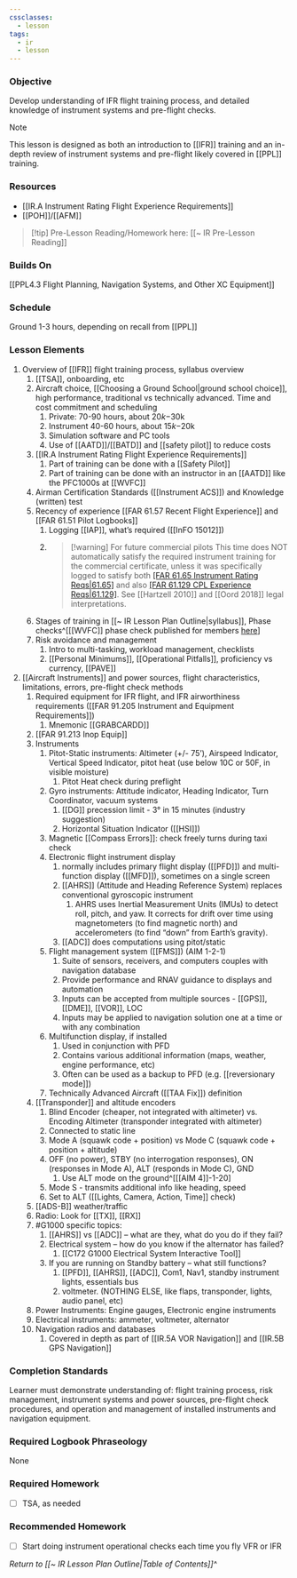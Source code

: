 ```yaml
---
cssclasses:
  - lesson
tags:
  - ir
  - lesson
---
```

### Objective
Develop understanding of IFR flight training process, and detailed knowledge of instrument systems and pre-flight checks.

> [!note]
> This lesson is designed as both an introduction to [[IFR]] training and an in-depth review of instrument systems and pre-flight likely covered in [[PPL]] training.

### Resources
- [[IR.A Instrument Rating Flight Experience Requirements]]
- [[POH]]/[[AFM]] 

> [!tip] Pre-Lesson Reading/Homework here: [[~ IR Pre-Lesson Reading]]

### Builds On
[[PPL4.3 Flight Planning, Navigation Systems, and Other XC Equipment]]

### Schedule
Ground 1-3 hours, depending on recall from [[PPL]]

### Lesson Elements
1. Overview of [[IFR]] flight training process, syllabus overview
	1. [[TSA]], onboarding, etc
	2. Aircraft choice, [[Choosing a Ground School|ground school choice]], high performance, traditional vs technically advanced. Time and cost commitment and scheduling 
		1. Private: 70-90 hours, about $20k-$30k
		2. Instrument 40-60 hours, about $15k-$20k
		3. Simulation software and PC tools
		4. Use of [[AATD]]/[[BATD]] and [[safety pilot]] to reduce costs
	3. [[IR.A Instrument Rating Flight Experience Requirements]]
		1. Part of training can be done with a [[Safety Pilot]]
		2. Part of training can be done with an instructor in an [[AATD]] like the PFC1000s at [[WVFC]]
	4. Airman Certification Standards ([[Instrument ACS]]) and Knowledge (written) test
	5. Recency of experience [[FAR 61.57 Recent Flight Experience]] and [[FAR 61.51 Pilot Logbooks]]
		1. Logging [[IAP]], what’s required  ([[InFO 15012]])
		2. > [!warning] For future commercial pilots
		   > This time does NOT automatically satisfy the required instrument training for the commercial certificate, unless it was specifically logged to satisfy both [[FAR 61.65 Instrument Rating Reqs|61.65]](d) and also [[FAR 61.129 CPL Experience Reqs|61.129]](a). See [[Hartzell 2010]] and [[Oord 2018]] legal interpretations.
	6. Stages of training in [[~ IR Lesson Plan Outline|syllabus]], Phase checks^[[[WVFC]] phase check published for members [here](https://drive.google.com/drive/folders/1SWFJ0ebOeBLi8jAhSQdilPilrJiuOWzb)]
	7. Risk avoidance and management 
		1. Intro to multi-tasking, workload management, checklists 
		2. [[Personal Minimums]], [[Operational Pitfalls]], proficiency vs currency, [[PAVE]]
2. [[Aircraft Instruments]] and power sources, flight characteristics, limitations, errors, pre-flight check methods 
	1. Required equipment for IFR flight, and IFR airworthiness requirements ([[FAR 91.205 Instrument and Equipment Requirements]])
		1. Mnemonic [[GRABCARDD]]
	2. [[FAR 91.213 Inop Equip]]
	3. Instruments
		1. Pitot-Static instruments: Altimeter (+/- 75’), Airspeed Indicator, Vertical Speed Indicator, pitot heat (use below 10C or 50F, in visible moisture) 
			1. Pitot Heat check during preflight
		2. Gyro instruments: Attitude indicator, Heading Indicator, Turn Coordinator, vacuum systems 
			1. [[DG]] precession limit - 3° in 15 minutes (industry suggestion)
			2. Horizontal Situation Indicator ([[HSI]])
		3. Magnetic [[Compass Errors]]: check freely turns during taxi check
		4. Electronic flight instrument display
			1. normally includes primary flight display ([[PFD]]) and multi-function display ([[MFD]]), sometimes on a single screen
			2. [[AHRS]] (Attitude and Heading Reference System) replaces conventional gyroscopic instrument
				1. AHRS uses Inertial Measurement Units (IMUs) to detect roll, pitch, and yaw. It corrects for drift over time using magnetometers (to find magnetic north) and accelerometers (to find “down” from Earth’s gravity).
			3. [[ADC]] does computations using pitot/static
		5. Flight management system ([[FMS]]) (AIM 1-2-1)
			1. Suite of sensors, receivers, and computers couples with navigation database
			2. Provide performance and RNAV guidance to displays and automation
			3. Inputs can be accepted from multiple sources - [[GPS]], [[DME]], [[VOR]], LOC
			4. Inputs may be applied to navigation solution one at a time or with any combination
		6. Multifunction display, if installed
			1. Used in conjunction with PFD
			2. Contains various additional information (maps, weather, engine performance, etc)
			3. Often can be used as a backup to PFD (e.g. [[reversionary mode]])
		7. Technically Advanced Aircraft ([[TAA Fix]]) definition
	4. [[Transponder]] and altitude encoders
		1. Blind Encoder (cheaper, not integrated with altimeter) vs. Encoding Altimeter (transponder integrated with altimeter)
		2. Connected to static line
		3. Mode A (squawk code + position) vs Mode C (squawk code + position + altitude)
		4. OFF (no power), STBY (no interrogation responses), ON (responses in Mode A), ALT (responds in Mode C), GND
			1. Use ALT mode on the ground^[[[AIM 4]]-1-20]
		5. Mode S - transmits additional info like heading, speed
		6. Set to ALT ([[Lights, Camera, Action, Time]] check)
	5. [[ADS-B]] weather/traffic
	6. Radio: Look for [[TX]], [[RX]]
	7. #G1000 specific topics: 
		1. [[AHRS]] vs [[ADC]] – what are they, what do you do if they fail?
		2. Electrical system – how do you know if the alternator has failed? 
			1. [[C172 G1000 Electrical System Interactive Tool]]
		3. If you are running on Standby battery – what still functions?
			1. [[PFD]], [[AHRS]], [[ADC]], Com1, Nav1, standby instrument lights, essentials bus 
			2. voltmeter. (NOTHING ELSE, like flaps, transponder, lights, audio panel, etc) 
	8. Power Instruments: Engine gauges, Electronic engine instruments
	9. Electrical instruments: ammeter, voltmeter, alternator 
	10. Navigation radios and databases 
		1. Covered in depth as part of [[IR.5A VOR Navigation]] and [[IR.5B GPS Navigation]]

### Completion Standards
Learner must demonstrate understanding of: flight training process, risk management, instrument systems and power sources, pre-flight check procedures, and operation and management of installed instruments and navigation equipment.

### Required Logbook Phraseology
None

### Required Homework
- [ ] TSA, as needed

### Recommended Homework
- [ ] Start doing instrument operational checks each time you fly VFR or IFR

*Return to [[~ IR Lesson Plan Outline|Table of Contents]]^*